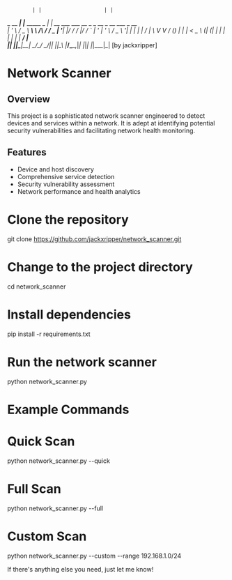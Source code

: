                                              
            | |                    | |                                            
  _ __   ___| |___      _____  _ __| | __    ___  ___ __ _ _ __  _ __   ___ _ __  
 | '_ \ / _ \ __\ \ /\ / / _ \| '__| |/ /   / __|/ __/ _` | '_ \| '_ \ / _ \ '__| 
 | | | |  __/ |_ \ V  V / (_) | |  |   <    \__ \ (_| (_| | | | | | | |  __/ |    
 |_| |_|\___|\__| \_/\_/ \___/|_|  |_|\_\   |___/\___\__,_|_| |_|_| |_|\___|_|  [by jackxripper]


 # Network Scanner

## Overview
This project is a sophisticated network scanner engineered to detect devices and services within a network. It is adept at identifying potential security vulnerabilities and facilitating network health monitoring.

## Features
- Device and host discovery
- Comprehensive service detection
- Security vulnerability assessment
- Network performance and health analytics

# Clone the repository
git clone https://github.com/jackxripper/network_scanner.git

# Change to the project directory
cd network_scanner

# Install dependencies
pip install -r requirements.txt

# Run the network scanner
python network_scanner.py

# Example Commands
# Quick Scan
python network_scanner.py --quick

# Full Scan
python network_scanner.py --full

# Custom Scan
python network_scanner.py --custom --range 192.168.1.0/24

 If there's anything else you need, just let me know!
